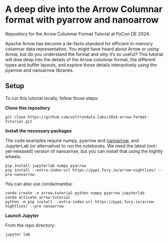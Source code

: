 #  A deep dive into the Arrow Columnar format with pyarrow and nanoarrow

Repository for the Arrow Columnar Format Tutorial at PyCon DE 2024.

Apache Arrow has become a de-facto standard for efficient in-memory columnar data representation. You might have heard about Arrow or using Arrow, but do you understand the format and why it’s so useful? This tutorial will dive deep into the details of the Arrow columnar format, the different types and buffer layouts, and explore those details interactively using the pyarrow and nanoarrow libraries.

## Setup

To run this tutorial locally, follow those steps:

**Clone this repository**

    git clone https://github.com/voltrondata-labs/2024-arrow-format-tutorial.git

**Install the necessary packages**

The code examples require numpy, pyarrow and [nanoarrow](https://github.com/voltrondata-labs/2024-arrow-format-tutorial.git), and JupyterLab (or alternative) to run the notebooks. We need the latest (not-yet-released) version of nanoarrow, but you can install that using the nightly wheels:

    pip install jupyterlab numpy pyarrow
    pip install --extra-index-url https://pypi.fury.io/arrow-nightlies/ --pre nanoarrow

You can also use conda/mamba:

    conda create -n arrow-tutorial python numpy pyarrow jupyterlab
    conda activate arrow-tutorial
    python -m pip install --extra-index-url https://pypi.fury.io/arrow-nightlies/ --pre nanoarrow

**Launch Jupyter**

From the repo directory:

    jupyter lab
